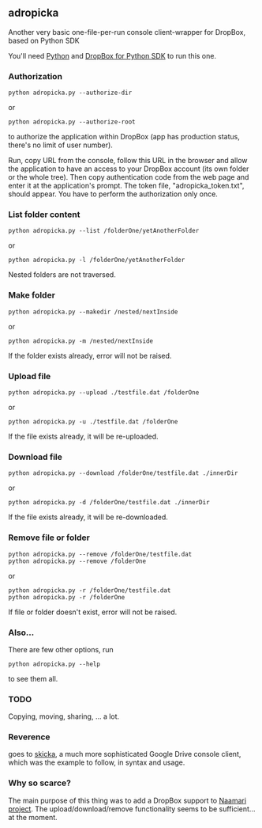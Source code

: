 ## adropicka

Another very basic one-file-per-run console client-wrapper for DropBox, based on Python SDK

You'll need [Python](https://www.python.org/) and [DropBox for Python SDK](https://github.com/dropbox/dropbox-sdk-python) to run this one.

### Authorization

```
python adropicka.py --authorize-dir
```
or
```
python adropicka.py --authorize-root
```

to authorize the application within DropBox (app has production status, there's no limit of user number).

Run, copy URL from the console, follow this URL in the browser and allow the application to have an access to your DropBox account (its own folder or the whole tree).
Then copy authentication code from the web page and enter it at the application's prompt.
The token file, "adropicka_token.txt", should appear.
You have to perform the authorization only once.

### List folder content

```
python adropicka.py --list /folderOne/yetAnotherFolder
```
or
```
python adropicka.py -l /folderOne/yetAnotherFolder
```

Nested folders are not traversed.

### Make folder

```
python adropicka.py --makedir /nested/nextInside
```
or
```
python adropicka.py -m /nested/nextInside
```

If the folder exists already, error will not be raised.

### Upload file

```
python adropicka.py --upload ./testfile.dat /folderOne
```
or
```
python adropicka.py -u ./testfile.dat /folderOne
```

If the file exists already, it will be re-uploaded.

### Download file

```
python adropicka.py --download /folderOne/testfile.dat ./innerDir
```
or
```
python adropicka.py -d /folderOne/testfile.dat ./innerDir
```

If the file exists already, it will be re-downloaded.

### Remove file or folder

```
python adropicka.py --remove /folderOne/testfile.dat
python adropicka.py --remove /folderOne
```
or
```
python adropicka.py -r /folderOne/testfile.dat
python adropicka.py -r /folderOne
```

If file or folder doesn't exist, error will not be raised.

### Also...

There are few other options, run

```
python adropicka.py --help
```

to see them all.

### TODO

Copying, moving, sharing, ... a lot.

### Reverence

goes to [skicka](https://github.com/google/skicka), a much more sophisticated Google Drive console client,
which was the example to follow, in syntax and usage.

### Why so scarce?

The main purpose of this thing was to add a DropBox support to [Naamari project](https://sunkware.org/naamari/index.php).
The upload/download/remove functionality seems to be sufficient... at the moment.
